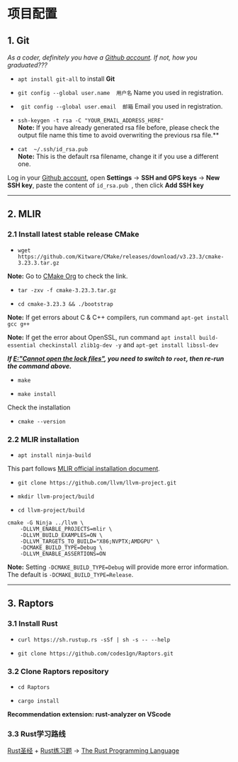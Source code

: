 # 项目配置

## 1. Git 

*As a coder, definitely you have a [Github account](https://github.com/). If not, how you graduated???*

- ```apt install git-all``` to install **Git**

- ```git config --global user.name  用户名``` Name you used in registration.

- ``` git config --global user.email  邮箱``` Email you used in registration.


- ```ssh-keygen -t rsa -C "YOUR_EMAIL_ADDRESS_HERE"```  
**Note:** If you have already generated rsa file before, please check the output file name this time to avoid overwriting the previous rsa file.** 

- ```cat  ~/.ssh/id_rsa.pub```   
**Note:** This is the default rsa filename, change it if you use a different one.

Log in your [Github account](https://github.com/), open **Settings** -> **SSH and GPS keys** -> **New SSH key**, paste the content of ```id_rsa.pub ```, then click **Add SSH key**

---

## 2. MLIR

### 2.1 Install latest stable release CMake

- ```wget https://github.com/Kitware/CMake/releases/download/v3.23.3/cmake-3.23.3.tar.gz``` 

**Note:** Go to [CMake Org](https://cmake.org/download/) to check the link.

- ```tar -zxv -f cmake-3.23.3.tar.gz```

- ```cd cmake-3.23.3 && ./bootstrap```

**Note:** If get errors about C & C++ compilers, run command ```apt-get install gcc g++```

**Note:** If get the error about OpenSSL, run command ```apt install build-essential checkinstall zlib1g-dev -y``` and ```apt-get install libssl-dev```

***If <u>E:"Cannot open the lock files"</u>, you need to switch to ```root```, then re-run the command above.***

- ```make```

- ```make install``` 

Check the installation

- ```cmake --version```

### 2.2 MLIR installation

- ```apt install ninja-build```

This part follows [MLIR official installation document](https://mlir.llvm.org/getting_started/).

- ```git clone https://github.com/llvm/llvm-project.git```

- ```mkdir llvm-project/build```

- ```cd llvm-project/build```

```
cmake -G Ninja ../llvm \
    -DLLVM_ENABLE_PROJECTS=mlir \
    -DLLVM_BUILD_EXAMPLES=ON \
    -DLLVM_TARGETS_TO_BUILD="X86;NVPTX;AMDGPU" \
    -DCMAKE_BUILD_TYPE=Debug \
    -DLLVM_ENABLE_ASSERTIONS=ON
```

**Note:** Setting ```-DCMAKE_BUILD_TYPE=Debug``` will provide more error information. The default is ```-DCMAKE_BUILD_TYPE=Release```.

---

## 3. Raptors

### 3.1 Install Rust

- ```curl https://sh.rustup.rs -sSf | sh -s -- --help```

- ```git clone https://github.com/codes1gn/Raptors.git```

### 3.2 Clone Raptors repository

- ```cd Raptors```

- ```cargo install```

**Recommendation extension: rust-analyzer on VScode**

### 3.3 Rust学习路线

[Rust圣经](https://course.rs/about-book.html) + [Rust练习题](https://github.com/sunface/rust-by-practice) -> [The Rust Programming Language](https://doc.rust-lang.org/book/)
